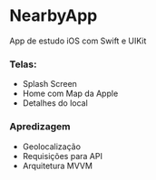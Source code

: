 # NearbyApp

App de estudo iOS com Swift e UIKit

### Telas:
- Splash Screen
- Home com Map da Apple
- Detalhes do local

### Apredizagem
- Geolocalização
- Requisições para API
- Arquitetura MVVM

